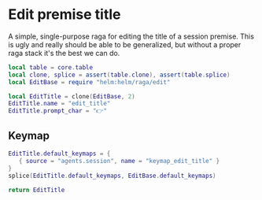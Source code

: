 # Edit premise title

A simple, single\-purpose raga for editing the title of a session premise\.
This is ugly and really should be able to be generalized, but without a
proper raga stack it's the best we can do\.


```lua
local table = core.table
local clone, splice = assert(table.clone), assert(table.splice)
local EditBase = require "helm:helm/raga/edit"

local EditTitle = clone(EditBase, 2)
EditTitle.name = "edit_title"
EditTitle.prompt_char = "👉"
```


## Keymap

```lua
EditTitle.default_keymaps = {
   { source = "agents.session", name = "keymap_edit_title" }
}
splice(EditTitle.default_keymaps, EditBase.default_keymaps)
```


```lua
return EditTitle
```